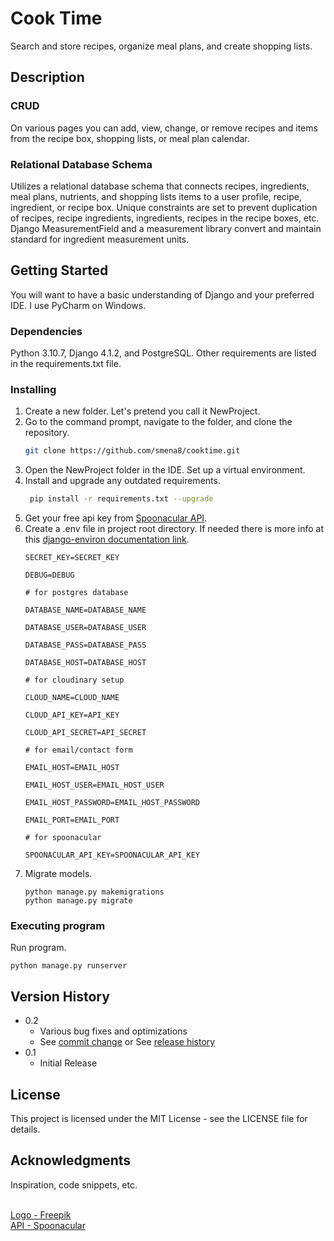 # Cook Time

Search and store recipes, organize meal plans, and create shopping lists.

## Description

### CRUD

On various pages you can add, view, change, or remove recipes and items
from the recipe box, shopping lists, or meal plan calendar.

### Relational Database Schema

Utilizes a relational database schema that connects recipes, ingredients, meal plans, nutrients,
and shopping lists items to a user profile, recipe, ingredient, or recipe box. 
Unique constraints are set to prevent duplication of recipes, recipe ingredients, ingredients, 
recipes in the recipe boxes, etc. Django MeasurementField and a measurement library convert and
maintain standard for ingredient measurement units.

## Getting Started

You will want to have a basic understanding of Django and your preferred IDE.
I use PyCharm on Windows.

### Dependencies

Python 3.10.7, Django 4.1.2, and PostgreSQL.
Other requirements are listed in the requirements.txt file.

### Installing

1. Create a new folder. Let's pretend you call it NewProject.
2. Go to the command prompt, navigate to the folder, and clone the repository.
     ```sh
     git clone https://github.com/smena8/cooktime.git
     ```
3. Open the NewProject folder in the IDE. Set up a virtual environment.
4. Install and upgrade any outdated requirements.
    ```sh
     pip install -r requirements.txt --upgrade
     ```
5. Get your free api key from [Spoonacular API](https://spoonacular.com/food-api).
6. Create a .env file in project root directory. If needed there is more info at this 
[django-environ documentation link](https://django-environ.readthedocs.io/en/latest/quickstart.html#usage).
    ```
    SECRET_KEY=SECRET_KEY
      
    DEBUG=DEBUG
    
   # for postgres database
   
    DATABASE_NAME=DATABASE_NAME
    
    DATABASE_USER=DATABASE_USER
    
    DATABASE_PASS=DATABASE_PASS
    
    DATABASE_HOST=DATABASE_HOST
   
   # for cloudinary setup
    
    CLOUD_NAME=CLOUD_NAME
    
    CLOUD_API_KEY=API_KEY
    
    CLOUD_API_SECRET=API_SECRET
   
   # for email/contact form
    
    EMAIL_HOST=EMAIL_HOST
    
    EMAIL_HOST_USER=EMAIL_HOST_USER
    
    EMAIL_HOST_PASSWORD=EMAIL_HOST_PASSWORD
    
    EMAIL_PORT=EMAIL_PORT
   
   # for spoonacular
    
    SPOONACULAR_API_KEY=SPOONACULAR_API_KEY

    ```
7. Migrate models.
    ```
   python manage.py makemigrations
   python manage.py migrate
    ```


### Executing program

Run program.
```
python manage.py runserver
```

## Version History

* 0.2
    * Various bug fixes and optimizations
    * See [commit change]() or See [release history]()
* 0.1
    * Initial Release

## License

This project is licensed under the MIT License - see the LICENSE file for details.

## Acknowledgments

Inspiration, code snippets, etc.

<br/>[Logo - Freepik](https://www.freepik.com/premium-vector/cooking-food-lettering-kitchen-utensils-with-text-culinary-master-class-cafe-restaurant-emblems-saucepan-with-cooked-soup_27104502.htm)
<br/>[API - Spoonacular](https://spoonacular.com/food-api)